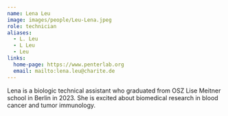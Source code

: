 ```yaml
---
name: Lena Leu
image: images/people/Leu-Lena.jpeg
role: technician
aliases:
  - L. Leu
  - L Leu
  - Leu
links:
  home-page: https://www.penterlab.org
  email: mailto:lena.leu@charite.de
---
```


Lena is a biologic technical assistant who graduated from OSZ Lise Meitner school in Berlin in 2023. 
She is excited about biomedical research in blood cancer and tumor immunology. 
